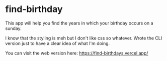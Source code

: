 # find-birthday

This app will help you find the years in which your birthday occurs on a sunday.

I know  that the styling is meh but I don't like css so whatever. Wrote the CLI version just to have a clear idea of what I'm doing.

You can visit the web version here: https://find-birthdays.vercel.app/
